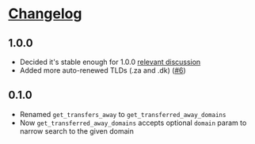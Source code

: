 # [Changelog](https://github.com/yola/opensrs/releases)

## 1.0.0
* Decided it's stable enough for 1.0.0 [relevant discussion][prod2976]
* Added more auto-renewed TLDs (.za and .dk) ([#6][6])

[prod2976]: https://github.com/yola/production/issues/2976
[6]: https://github.com/yola/opensrs/pull/6

## 0.1.0
* Renamed `get_transfers_away` to `get_transferred_away_domains`
* Now `get_transferred_away_domains` accepts optional `domain` param
    to narrow search to the given domain
